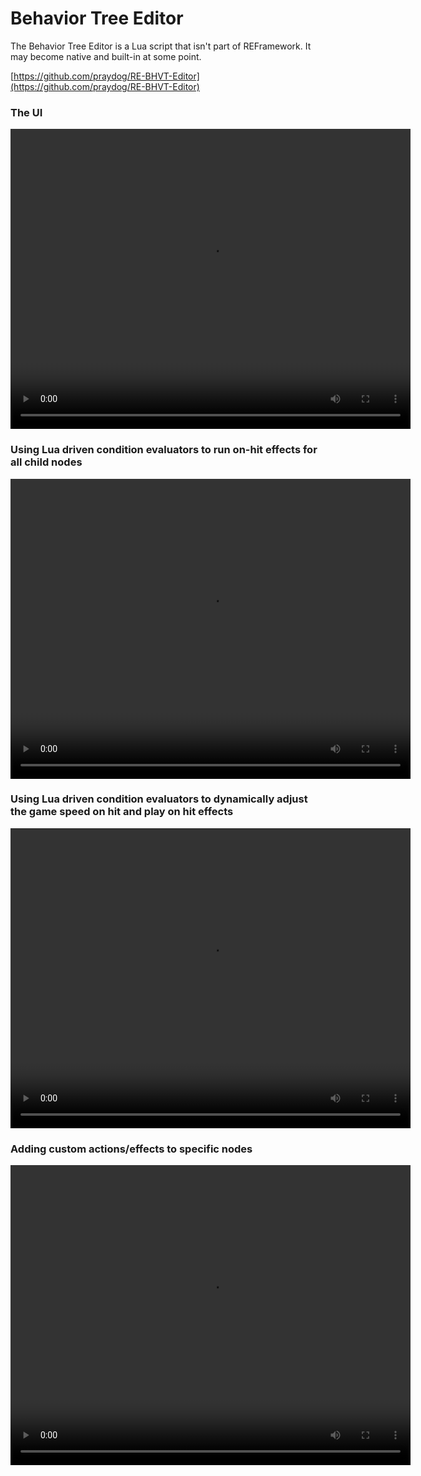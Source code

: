 # Behavior Tree Editor
The Behavior Tree Editor is a Lua script that isn't part of REFramework. It may become native and built-in at some point.

[https://github.com/praydog/RE-BHVT-Editor](https://github.com/praydog/RE-BHVT-Editor)

### The UI

<video width="640" height="480" controls>
<source src="https://user-images.githubusercontent.com/2909949/178182705-7f4e31bb-9be4-4a9f-8a9e-951a9668da32.mp4" type="video/mp4">
</video>

### Using Lua driven condition evaluators to run on-hit effects for all child nodes

<video width="640" height="480" controls>
<source src="https://user-images.githubusercontent.com/2909949/178722895-0c521cc6-004f-4ef9-9133-39112cfdf7f6.mp4" type="video/mp4">
</video>

### Using Lua driven condition evaluators to dynamically adjust the game speed on hit and play on hit effects

<video width="640" height="480" controls>
<source src="https://user-images.githubusercontent.com/2909949/178723228-73cfd435-16b7-4f57-92f2-67a4f35a46e3.mp4" type="video/mp4">
</video>

### Adding custom actions/effects to specific nodes

<video width="640" height="480" controls>
<source src="https://user-images.githubusercontent.com/2909949/178724426-5feb9624-c071-42b6-919a-f9efc037b04c.mp4" type="video/mp4">
</video>
